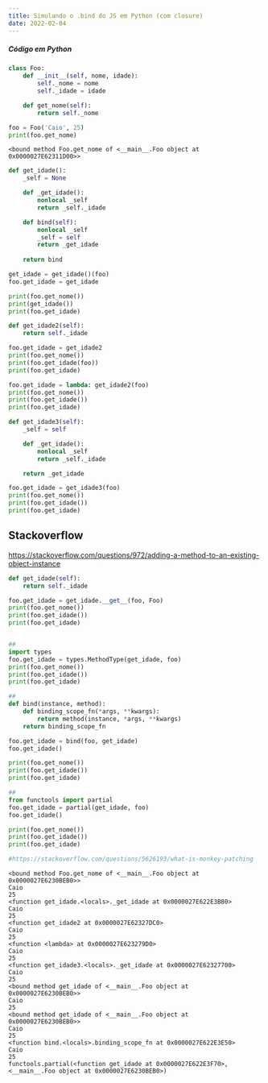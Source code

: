 ```yaml
---
title: Simulando o .bind do JS em Python (com closure)
date: 2022-02-04
---
```


##### Código em Python

```python
class Foo:
    def __init__(self, nome, idade):
        self._nome = nome
        self._idade = idade

    def get_nome(self):
        return self._nome
```


```python
foo = Foo('Caio', 25)
print(foo.get_nome)
```

    <bound method Foo.get_nome of <__main__.Foo object at 0x0000027E62311D00>>
    


```python
def get_idade():
    _self = None

    def _get_idade():
        nonlocal _self
        return _self._idade

    def bind(self):
        nonlocal _self
        _self = self
        return _get_idade
    
    return bind

get_idade = get_idade()(foo)
foo.get_idade = get_idade

print(foo.get_nome())
print(get_idade())
print(foo.get_idade)
```


```python
def get_idade2(self):
    return self._idade

foo.get_idade = get_idade2
print(foo.get_nome())
print(foo.get_idade(foo))
print(foo.get_idade)

foo.get_idade = lambda: get_idade2(foo)
print(foo.get_nome())
print(foo.get_idade())
print(foo.get_idade)
```


```python
def get_idade3(self):
    _self = self

    def _get_idade():
        nonlocal _self
        return _self._idade

    return _get_idade

foo.get_idade = get_idade3(foo)
print(foo.get_nome())
print(foo.get_idade())
print(foo.get_idade)
```

## Stackoverflow 
https://stackoverflow.com/questions/972/adding-a-method-to-an-existing-object-instance


```python
def get_idade(self):
    return self._idade

foo.get_idade = get_idade.__get__(foo, Foo)
print(foo.get_nome())
print(foo.get_idade())
print(foo.get_idade)
```


```python

##
import types
foo.get_idade = types.MethodType(get_idade, foo)
print(foo.get_nome())
print(foo.get_idade())
print(foo.get_idade)

##
def bind(instance, method):
    def binding_scope_fn(*args, **kwargs): 
        return method(instance, *args, **kwargs)
    return binding_scope_fn

foo.get_idade = bind(foo, get_idade)    
foo.get_idade()

print(foo.get_nome())
print(foo.get_idade())
print(foo.get_idade)

##
from functools import partial
foo.get_idade = partial(get_idade, foo)
foo.get_idade()

print(foo.get_nome())
print(foo.get_idade())
print(foo.get_idade)

#https://stackoverflow.com/questions/5626193/what-is-monkey-patching
```

    <bound method Foo.get_nome of <__main__.Foo object at 0x0000027E6230BEB0>>
    Caio
    25
    <function get_idade.<locals>._get_idade at 0x0000027E622E3B80>
    Caio
    25
    <function get_idade2 at 0x0000027E62327DC0>
    Caio
    25
    <function <lambda> at 0x0000027E623279D0>
    Caio
    25
    <function get_idade3.<locals>._get_idade at 0x0000027E62327700>
    Caio
    25
    <bound method get_idade of <__main__.Foo object at 0x0000027E6230BEB0>>
    Caio
    25
    <bound method get_idade of <__main__.Foo object at 0x0000027E6230BEB0>>
    Caio
    25
    <function bind.<locals>.binding_scope_fn at 0x0000027E622E3E50>
    Caio
    25
    functools.partial(<function get_idade at 0x0000027E622E3F70>, <__main__.Foo object at 0x0000027E6230BEB0>)
    
